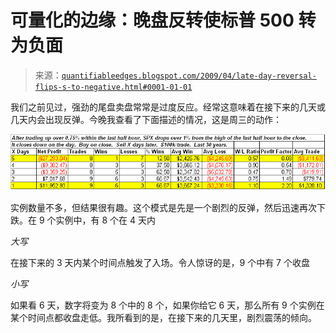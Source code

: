 <!--yml

分类：未分类

日期：2024-05-18 13:23:13

-->

# 可量化的边缘：晚盘反转使标普 500 转为负面

> 来源：[`quantifiableedges.blogspot.com/2009/04/late-day-reversal-flips-s-to-negative.html#0001-01-01`](http://quantifiableedges.blogspot.com/2009/04/late-day-reversal-flips-s-to-negative.html#0001-01-01)

我们之前见过，强劲的尾盘卖盘常常是过度反应。经常这意味着在接下来的几天或几天内会出现反弹。今晚我查看了下面描述的情况，这是周三的动作：

![图片](img/140f4e3aea60847570268f1987c7bb8f.png)

实例数量不多，但结果很有趣。这个模式是先是一个剧烈的反弹，然后迅速再次下跌。在 9 个实例中，有 8 个在 4 天内

*大写*

在接下来的 3 天内某个时间点触发了入场。令人惊讶的是，9 个中有 7 个收盘

*小写*

如果看 6 天，数字将变为 8 个中的 8 个，如果你给它 6 天，那么所有 9 个实例在某个时间点都收盘走低。我所看到的是，在接下来的几天里，剧烈震荡的倾向。
